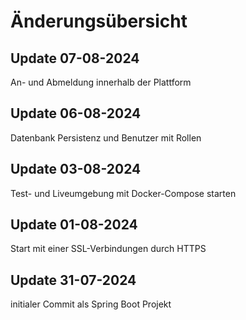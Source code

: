 # Änderungsübersicht

## Update 07-08-2024
An- und Abmeldung innerhalb der Plattform

## Update 06-08-2024
Datenbank Persistenz und Benutzer mit Rollen

## Update 03-08-2024
Test- und Liveumgebung mit Docker-Compose starten

## Update 01-08-2024
Start mit einer SSL-Verbindungen durch HTTPS

## Update 31-07-2024
initialer Commit als Spring Boot Projekt
